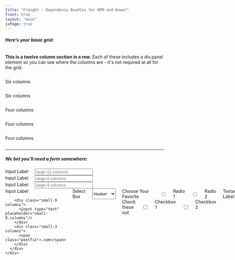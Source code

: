 ```yaml
---
title: "Freight - Dependency Bundles for NPM and Bower"
front: true
layout: "main"
isPage: true
---
```


<h5>Here&rsquo;s your basic grid:</h5>
<!-- Grid Example -->

<div class="row">
  <div class="large-12 columns">
    <div class="callout panel">
      <p><strong>This is a twelve column section in a row.</strong> Each of these includes a div.panel element so
        you can see where the columns are - it's not required at all for the grid.</p>
    </div>
  </div>
</div>
<div class="row">
  <div class="large-6 medium-6 columns">
    <div class="callout panel">
      <p>Six columns</p>
    </div>
  </div>
  <div class="large-6 medium-6 columns">
    <div class="callout panel">
      <p>Six columns</p>
    </div>
  </div>
</div>
<div class="row">
  <div class="large-4 medium-4 small-4 columns">
    <div class="callout panel">
      <p>Four columns</p>
    </div>
  </div>
  <div class="large-4 medium-4 small-4 columns">
    <div class="callout panel">
      <p>Four columns</p>
    </div>
  </div>
  <div class="large-4 medium-4 small-4 columns">
    <div class="callout panel">
      <p>Four columns</p>
    </div>
  </div>
</div>

<hr/>

<h5>We bet you&rsquo;ll need a form somewhere:</h5>

<form>
  <div class="row">
    <div class="large-12 columns">
      <label>Input Label</label>
      <input type="text" placeholder="large-12.columns"/>
    </div>
  </div>
  <div class="row">
    <div class="large-4 medium-4 columns">
      <label>Input Label</label>
      <input type="text" placeholder="large-4.columns"/>
    </div>
    <div class="large-4 medium-4 columns">
      <label>Input Label</label>
      <input type="text" placeholder="large-4.columns"/>
    </div>
    <div class="large-4 medium-4 columns">
      <div class="row collapse">
        <label>Input Label</label>

        <div class="small-9 columns">
          <input type="text" placeholder="small-9.columns"/>
        </div>
        <div class="small-3 columns">
          <span class="postfix">.com</span>
        </div>
      </div>
    </div>
  </div>
  <div class="row">
    <div class="large-12 columns">
      <label>Select Box</label>
      <select>
        <option value="husker">Husker</option>
        <option value="starbuck">Starbuck</option>
        <option value="hotdog">Hot Dog</option>
        <option value="apollo">Apollo</option>
      </select>
    </div>
  </div>
  <div class="row">
    <div class="large-6 medium-6 columns">
      <label>Choose Your Favorite</label>
      <input type="radio" name="pokemon" value="Red" id="pokemonRed"><label for="pokemonRed">Radio 1</label>
      <input type="radio" name="pokemon" value="Blue" id="pokemonBlue"><label for="pokemonBlue">Radio 2</label>
    </div>
    <div class="large-6 medium-6 columns">
      <label>Check these out</label>
      <input id="checkbox1" type="checkbox"><label for="checkbox1">Checkbox 1</label>
      <input id="checkbox2" type="checkbox"><label for="checkbox2">Checkbox 2</label>
    </div>
  </div>
  <div class="row">
    <div class="large-12 columns">
      <label>Textarea Label</label>
      <textarea placeholder="small-12.columns"></textarea>
    </div>
  </div>
</form>
